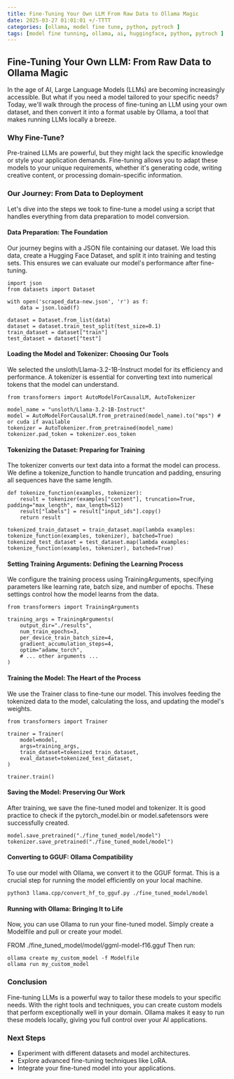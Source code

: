 ```yaml
---
title: Fine-Tuning Your Own LLM From Raw Data to Ollama Magic
date: 2025-03-27 01:01:01 +/-TTTT
categories: [ollama, model fine tune, python, pytroch ]
tags: [model fine tunning, ollama, ai, huggingface, python, pytroch ]     # TAG names should always be lowercase
---
```

<script data-goatcounter="https://arulwebsite.goatcounter.com/count"
        async src="//gc.zgo.at/count.js"></script>

<script>
    // Append to the <body>; can use a CSS selector to append somewhere else.
    window.goatcounter.visit_count({append: 'body'})
</script>

## Fine-Tuning Your Own LLM: From Raw Data to Ollama Magic

In the age of AI, Large Language Models (LLMs) are becoming increasingly accessible. But what if you need a model tailored to your specific needs? Today, we'll walk through the process of fine-tuning an LLM using your own dataset, and then convert it into a format usable by Ollama, a tool that makes running LLMs locally a breeze.

### Why Fine-Tune?

Pre-trained LLMs are powerful, but they might lack the specific knowledge or style your application demands. Fine-tuning allows you to adapt these models to your unique requirements, whether it's generating code, writing creative content, or processing domain-specific information.

### Our Journey: From Data to Deployment

Let's dive into the steps we took to fine-tune a model using a script that handles everything from data preparation to model conversion.

#### Data Preparation: The Foundation

Our journey begins with a JSON file containing our dataset. We load this data, create a Hugging Face Dataset, and split it into training and testing sets. This ensures we can evaluate our model's performance after fine-tuning.


```
import json
from datasets import Dataset

with open('scraped_data-new.json', 'r') as f:
    data = json.load(f)

dataset = Dataset.from_list(data)
dataset = dataset.train_test_split(test_size=0.1)
train_dataset = dataset["train"]
test_dataset = dataset["test"]
```

#### Loading the Model and Tokenizer: Choosing Our Tools

We selected the unsloth/Llama-3.2-1B-Instruct model for its efficiency and performance. A tokenizer is essential for converting text into numerical tokens that the model can understand.


```
from transformers import AutoModelForCausalLM, AutoTokenizer

model_name = "unsloth/Llama-3.2-1B-Instruct"
model = AutoModelForCausalLM.from_pretrained(model_name).to("mps") # or cuda if available
tokenizer = AutoTokenizer.from_pretrained(model_name)
tokenizer.pad_token = tokenizer.eos_token
```

#### Tokenizing the Dataset: Preparing for Training

The tokenizer converts our text data into a format the model can process. We define a tokenize_function to handle truncation and padding, ensuring all sequences have the same length.


```
def tokenize_function(examples, tokenizer):
    result = tokenizer(examples["content"], truncation=True, padding="max_length", max_length=512)
    result["labels"] = result["input_ids"].copy()
    return result

tokenized_train_dataset = train_dataset.map(lambda examples: tokenize_function(examples, tokenizer), batched=True)
tokenized_test_dataset = test_dataset.map(lambda examples: tokenize_function(examples, tokenizer), batched=True)
```

#### Setting Training Arguments: Defining the Learning Process

We configure the training process using TrainingArguments, specifying parameters like learning rate, batch size, and number of epochs. These settings control how the model learns from the data.


```
from transformers import TrainingArguments

training_args = TrainingArguments(
    output_dir="./results",
    num_train_epochs=3,
    per_device_train_batch_size=4,
    gradient_accumulation_steps=4,
    optim="adamw_torch",
    # ... other arguments ...
)
```

#### Training the Model: The Heart of the Process

We use the Trainer class to fine-tune our model. This involves feeding the tokenized data to the model, calculating the loss, and updating the model's weights.


```
from transformers import Trainer

trainer = Trainer(
    model=model,
    args=training_args,
    train_dataset=tokenized_train_dataset,
    eval_dataset=tokenized_test_dataset,
)

trainer.train()
```

#### Saving the Model: Preserving Our Work

After training, we save the fine-tuned model and tokenizer. It is good practice to check if the pytorch_model.bin or model.safetensors were successfully created.


```
model.save_pretrained("./fine_tuned_model/model")
tokenizer.save_pretrained("./fine_tuned_model/model")
```

#### Converting to GGUF: Ollama Compatibility

To use our model with Ollama, we convert it to the GGUF format. This is a crucial step for running the model efficiently on your local machine.

```
python3 llama.cpp/convert_hf_to_gguf.py ./fine_tuned_model/model
```

#### Running with Ollama: Bringing It to Life

Now, you can use Ollama to run your fine-tuned model. Simply create a Modelfile and pull or create your model.

FROM ./fine_tuned_model/model/ggml-model-f16.gguf
Then run:


```
ollama create my_custom_model -f Modelfile
ollama run my_custom_model
```

### Conclusion

Fine-tuning LLMs is a powerful way to tailor these models to your specific needs. With the right tools and techniques, you can create custom models that perform exceptionally well in your domain. Ollama makes it easy to run these models locally, giving you full control over your AI applications.

### Next Steps
* Experiment with different datasets and model architectures.
* Explore advanced fine-tuning techniques like LoRA.
* Integrate your fine-tuned model into your applications.


<script src="https://giscus.app/client.js"
        data-repo="cfkubo/cfkubo.github.io"
        data-repo-id="R_kgDOONa2fg"
        data-category="General"
        data-category-id="DIC_kwDOONa2fs4CofaO"
        data-mapping="pathname"
        data-strict="0"
        data-reactions-enabled="1"
        data-emit-metadata="0"
        data-input-position="bottom"
        data-theme="dark_high_contrast"
        data-lang="en"
        crossorigin="anonymous"
        async>
</script>
